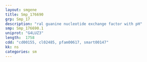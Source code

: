 ```yaml
---
layout: smgene
title: Smp_176690
grp: Smp_17
description: "ral guanine nucleotide exchange factor with pH"
smp: Smp_176690.1
uniprot: "G4LUZ3"
length:  1758
cdd: "cd00155, cl02485, pfam00617, smart00147"
kk: ns
categories: sm
---
```

